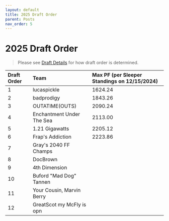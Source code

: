 ```yaml
---
layout: default
title: 2025 Draft Order
parent: Posts
nav_order: 5
---
```

# 2025 Draft Order

> Please see [Draft Details](https://draftforthefuture.github.io/League/Draft.html#draft-order) for how draft order is determined.

| Draft Order | Team | Max PF (per Sleeper Standings on 12/15/2024) |
|:-------------|:------------------|:------------------|
| 1 | lucaspickle | 1624.24 |
| 2 | badprodigy | 1843.26 |
| 3 | OUTATIME(OUTS) | 2090.24 |
| 4 | Enchantment Under The Sea | 2113.00 |
| 5 | 1.21 Gigawatts | 2205.12 |
| 6 | Frap's Addiction | 2223.86 |
| 7 | Gray's 2040 FF Champs | |
| 8 | DocBrown |  |
| 9 | 4th Dimension |  |
| 10 | Buford "Mad Dog" Tannen |  |
| 11 | Your Cousin, Marvin Berry |  |
| 12 | GreatScot my McFly is opn | |
